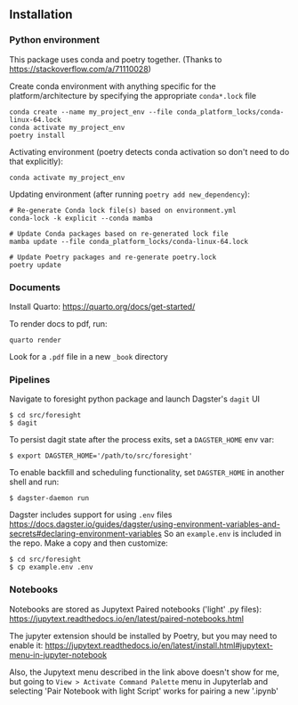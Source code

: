
## Installation

### Python environment

This package uses conda and poetry together.
(Thanks to https://stackoverflow.com/a/71110028)

Create conda environment with anything specific for the platform/architecture
by specifying the appropriate `conda*.lock` file


```
conda create --name my_project_env --file conda_platform_locks/conda-linux-64.lock
conda activate my_project_env
poetry install
```

Activating environment (poetry detects conda activation so don't need to
do that explicitly):

```
conda activate my_project_env
```

Updating environment (after running `poetry add new_dependency`):
```
# Re-generate Conda lock file(s) based on environment.yml
conda-lock -k explicit --conda mamba

# Update Conda packages based on re-generated lock file
mamba update --file conda_platform_locks/conda-linux-64.lock

# Update Poetry packages and re-generate poetry.lock
poetry update
```


### Documents

Install Quarto: https://quarto.org/docs/get-started/

To render docs to pdf, run:
```
quarto render
```
Look for a `.pdf` file in a new `_book` directory


### Pipelines

Navigate to foresight python package and launch Dagster's `dagit` UI
```
$ cd src/foresight
$ dagit
```

To persist dagit state after the process exits, set a `DAGSTER_HOME` env var:
```
$ export DAGSTER_HOME='/path/to/src/foresight'
```

To enable backfill and scheduling functionality, set `DAGSTER_HOME`
in another shell and run:
```
$ dagster-daemon run
```

Dagster includes support for using `.env` files
https://docs.dagster.io/guides/dagster/using-environment-variables-and-secrets#declaring-environment-variables
So an `example.env` is included in the repo.
Make a copy and then customize:
```
$ cd src/foresight
$ cp example.env .env
```



### Notebooks

Notebooks are stored as Jupytext Paired notebooks ('light' .py files):
https://jupytext.readthedocs.io/en/latest/paired-notebooks.html

The jupyter extension should be installed by Poetry, but you may
need to enable it: https://jupytext.readthedocs.io/en/latest/install.html#jupytext-menu-in-jupyter-notebook

Also, the Jupytext menu described in the link above doesn't show for me,
but going to `View > Activate Command Palette` menu in Jupyterlab 
and selecting 'Pair Notebook with light Script' works for pairing a new '.ipynb'


